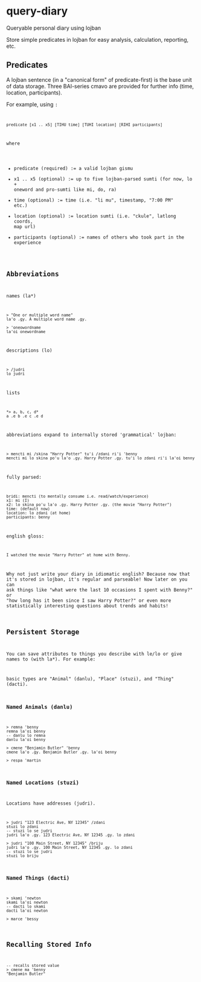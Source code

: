 query-diary
===========

Queryable personal diary using lojban

Store simple predicates in lojban for easy analysis, calculation, reporting, etc.

## Predicates

A lojban sentence (in a "canonical form" of predicate-first) is the base unit of data storage. Three BAI-series cmavo are provided for further info (time, location, participants).

For example, using <code>:

    predicate [x1 .. x5] [TIHU time] [TUHI location] [RIHI participants]
    
where

* predicate (required) := a valid lojban gismu
* x1 .. x5 (optional) := up to five lojban-parsed sumti (for now, lo + oneword and pro-sumti like mi, do, ra)
* time (optional) := time (i.e. "li mu", timestamp, "7:00 PM" etc.)
* location (optional) := location sumti (i.e. "ckule", latlong coords, map url)
* participants (optional) := names of others who took part in the experience

## Abbreviations

names (la*)

    > "One or multiple word name"
    la'o .gy. A multiple word name .gy.
    
    > 'oneowordname
    la'oi onewordname

descriptions (lo)

    > /judri
    lo judri

lists

    *> a, b, c, d*
    a .e b .e c .e d

abbreviations expand to internally stored 'grammatical' lojban:

    > mencti mi /skina "Harry Potter" tu'i /zdani ri'i 'benny
    mencti mi lo skina po'u la'o .gy. Harry Potter .gy. tu'i lo zdani ri'i la'oi benny

fully parsed:

    bridi: mencti (to mentally consume i.e. read/watch/experience)
    x1: mi (I)
    x2: lo skina po'u la'o .gy. Harry Potter .gy. (the movie "Harry Potter")
    time: (default now)
    location: lo zdani (at home)
    participants: benny
    
english gloss:

    I watched the movie "Harry Potter" at home with Benny.
    
Why not just write your diary in idiomatic english? Because now that it's stored in lojban, it's regular and parseable! Now later on you can ask things like "what were the last 10 occasions I spent with Benny?" or "how long has it been since I saw Harry Potter?" or even more statistically interesting questions about trends and habits!

## Persistent Storage

You can save attributes to things you describe with le/lo or give names to (with la*). For example:

basic types are "Animal" (danlu), "Place" (stuzi), and "Thing" (dacti).

### Named Animals (danlu)

    > remna 'benny
    remna la'oi benny
    -- danlu lo remna
    danlu la'oi benny
    
    > cmene "Benjamin Butler" 'benny
    cmene la'o .gy. Benjamin Butler .gy. la'oi benny
    
    > respa 'martin
    
### Named Locations (stuzi)

Locations have addresses (judri).
    
    > judri "123 Electric Ave, NY 12345" /zdani
    stuzi lo zdani
    -- stuzi lo se judri
    judri la'o .gy. 123 Electric Ave, NY 12345 .gy. lo zdani
    
    > judri "100 Main Street, NY 12345" /briju
    judri la'o .gy. 100 Main Street, NY 12345 .gy. lo zdani
    -- stuzi lo se judri
    stuzi lo briju
    
### Named Things (dacti)

    > skami 'newton
    skami la'oi newton
    -- dacti lo skami
    dacti la'oi newton
    
    > marce 'bessy
    
## Recalling Stored Info

    -- recalls stored value
    > cmene ma 'benny
    "Benjamin Butler"
